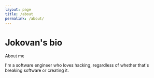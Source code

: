 ```yaml
---
layout: page
title: /about
permalink: /about/
---
```


# Jokovan's bio

About me

I'm a software engineer who loves hacking, regardless of whether that's breaking software or creating it.
